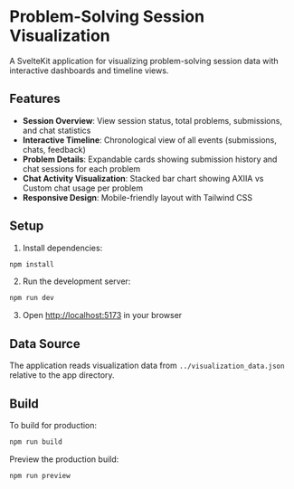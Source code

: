 # Problem-Solving Session Visualization

A SvelteKit application for visualizing problem-solving session data with interactive dashboards and timeline views.

## Features

- **Session Overview**: View session status, total problems, submissions, and chat statistics
- **Interactive Timeline**: Chronological view of all events (submissions, chats, feedback)
- **Problem Details**: Expandable cards showing submission history and chat sessions for each problem
- **Chat Activity Visualization**: Stacked bar chart showing AXIIA vs Custom chat usage per problem
- **Responsive Design**: Mobile-friendly layout with Tailwind CSS

## Setup

1. Install dependencies:
```bash
npm install
```

2. Run the development server:
```bash
npm run dev
```

3. Open [http://localhost:5173](http://localhost:5173) in your browser

## Data Source

The application reads visualization data from `../visualization_data.json` relative to the app directory.

## Build

To build for production:
```bash
npm run build
```

Preview the production build:
```bash
npm run preview
```